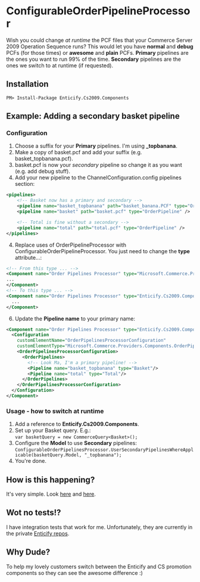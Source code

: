 ConfigurableOrderPipelineProcessor
====================================

Wish you could change *at runtime* the PCF files that your Commerce Server 2009 Operation Sequence runs?  This would let you have **normal** and **debug** PCFs (for those times) or **awesome** and **plain** PCFs.  **Primary** pipelines are the ones you want to run 99% of the time.  **Secondary** pipelines are the ones we switch to at runtime (if requested).

## Installation

    PM> Install-Package Enticify.Cs2009.Components 

## Example: Adding a secondary basket pipeline

### Configuration

1.  Choose a suffix for your **Primary** pipelines.  I'm using **_topbanana**.
1.  Make a copy of basket.pcf and add your suffix (e.g. basket_topbanana.pcf).
2.  basket.pcf is now your *secondary* pipeline so change it as you want (e.g. add debug stuff).
2.  Add your new pipeline to the ChannelConfiguration.config pipelines section:  
```xml
<pipelines>
    <!-- Basket now has a primary and secondary -->
    <pipeline name="basket_topbanana" path="basket_banana.PCF" type="OrderPipeline" />
    <pipeline name="basket" path="basket.pcf" type="OrderPipeline" />

    <!-- Total is fine without a secondary -->
    <pipeline name="total" path="total.pcf" type="OrderPipeline" />
</pipelines>
```
4.  Replace uses of OrderPipelineProcessor with ConfigurableOrderPipelineProcessor.  You just need to change the **type** attribute...:  
```xml
<!-- From this type ... -->
<Component name="Order Pipelines Processor" type="Microsoft.Commerce.Providers.Components.OrderPipelinesProcessor, Microsoft.Commerce.Providers, Version=1.0.0.0, Culture=neutral,PublicKeyToken=31bf3856ad364e35">
...
</Component>
<!-- To this type ... -->
<Component name="Order Pipelines Processor" type="Enticify.Cs2009.Components.ConfigurableOrderPipelinesProcessor, Enticify.Cs2009.Components, Version=0.1.0.0, Culture=neutral, PublicKeyToken=10ff57ed14d5fefa">
  ...
</Component>
```
6.  Update the **Pipeline name** to your primary name:  
```xml
<Component name="Order Pipelines Processor" type="Enticify.Cs2009.Components.ConfigurableOrderPipelinesProcessor, Enticify.Cs2009.Components, Version=0.1.0.0, Culture=neutral, PublicKeyToken=10ff57ed14d5fefa">
  <Configuration
    customElementName="OrderPipelinesProcessorConfiguration"
    customElementType="Microsoft.Commerce.Providers.Components.OrderPipelinesProcessorConfiguration, Microsoft.Commerce.Providers, Version=1.0.0.0, Culture=neutral,PublicKeyToken=31bf3856ad364e35">
    <OrderPipelinesProcessorConfiguration>
      <OrderPipelines>
        <!-- Look Ma, I'm a primary pipeline! -->
        <Pipeline name="basket_topbanana" type="Basket"/>
        <Pipeline name="total" type="Total"/>
      </OrderPipelines>
    </OrderPipelinesProcessorConfiguration>
  </Configuration>
</Component>
```

### Usage - how to switch at runtime

1.  Add a reference to **Enticify.Cs2009.Components**.
2.  Set up your Basket query.  E.g.:  
    `var basketQuery = new CommerceQuery<Basket>();`
3.  Configure the **Model** to use **Secondary** pipelines:  
    `ConfigurableOrderPipelinesProcessor.UserSecondaryPipelinesWhereApplicable(basketQuery.Model, "_topbanana");`
4.  You're done.

## How is this happening?

It's very simple.  Look [here](https://github.com/enticify/Enticify.Cs2009.Components/blob/master/src/Enticify.Cs2009.Components/ConfigurableOrderPipelinesProcessor.cs) and [here](https://github.com/enticify/Enticify.Cs2009.Components/blob/master/src/Enticify.Cs2009.Components/RuntimeOrderPipelinesProcessorConfiguration.cs).

## Wot no tests!?

I have integration tests that work for me.  Unfortunately, they are currently in the private [Enticify repos](http://www.enticify.com/).

## Why Dude?

To help my lovely customers switch between the Enticify and CS promotion components so they can see the awesome difference :)
